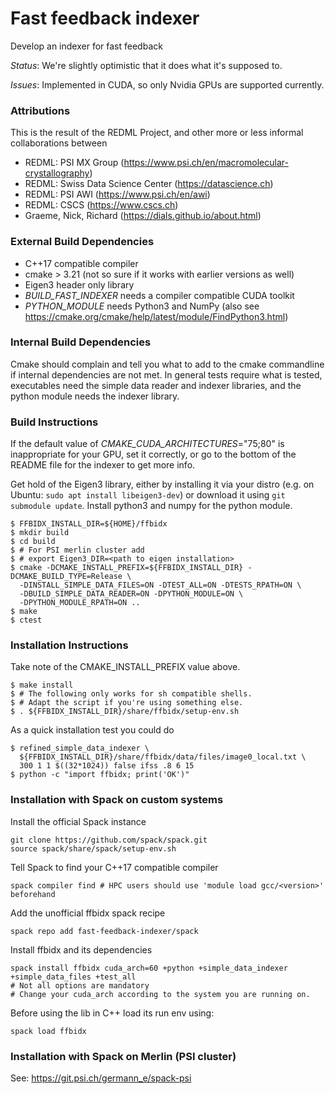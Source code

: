 # Fast feedback indexer

Develop an indexer for fast feedback

*Status*: We're slightly optimistic that it does what it's supposed to.

*Issues*: Implemented in CUDA, so only Nvidia GPUs are supported currently.

### Attributions

This is the result of the REDML Project, and other more or less informal collaborations between

* REDML: PSI MX Group (https://www.psi.ch/en/macromolecular-crystallography)
* REDML: Swiss Data Science Center (https://datascience.ch)
* REDML: PSI AWI (https://www.psi.ch/en/awi)
* REDML: CSCS (https://www.cscs.ch)
* Graeme, Nick, Richard (https://dials.github.io/about.html)

### External Build Dependencies

* C++17 compatible compiler
* cmake > 3.21 (not so sure if it works with earlier versions as well)
* Eigen3 header only library
* *BUILD_FAST_INDEXER* needs a compiler compatible CUDA toolkit
* *PYTHON_MODULE* needs Python3 and NumPy (also see https://cmake.org/cmake/help/latest/module/FindPython3.html)

### Internal Build Dependencies

Cmake should complain and tell you what to add to the cmake commandline if internal dependencies are not met. In general tests require what is tested, executables need the simple data reader and indexer libraries, and the python module needs the indexer library.

### Build Instructions

If the default value of *CMAKE_CUDA_ARCHITECTURES*=\"75;80\" is inappropriate for your GPU, set it correctly, or go to the bottom of the README file for the indexer to get more info.

Get hold of the Eigen3 library, either by installing it via your distro (e.g. on Ubuntu: `sudo apt install libeigen3-dev`) or download it using `git submodule update`. Install python3 and numpy for the python module.

```
$ FFBIDX_INSTALL_DIR=${HOME}/ffbidx
$ mkdir build
$ cd build
$ # For PSI merlin cluster add
$ # export Eigen3_DIR=<path to eigen installation>
$ cmake -DCMAKE_INSTALL_PREFIX=${FFBIDX_INSTALL_DIR} -DCMAKE_BUILD_TYPE=Release \
  -DINSTALL_SIMPLE_DATA_FILES=ON -DTEST_ALL=ON -DTESTS_RPATH=ON \
  -DBUILD_SIMPLE_DATA_READER=ON -DPYTHON_MODULE=ON \
  -DPYTHON_MODULE_RPATH=ON ..
$ make
$ ctest
```

### Installation Instructions

Take note of the CMAKE_INSTALL_PREFIX value above.

```
$ make install
$ # The following only works for sh compatible shells.
$ # Adapt the script if you're using something else.
$ . ${FFBIDX_INSTALL_DIR}/share/ffbidx/setup-env.sh
```

As a quick installation test you could do

```
$ refined_simple_data_indexer \
  ${FFBIDX_INSTALL_DIR}/share/ffbidx/data/files/image0_local.txt \
  300 1 1 $((32*1024)) false ifss .8 6 15
$ python -c "import ffbidx; print('OK')"
```

### Installation with Spack on custom systems

Install the official Spack instance
```
git clone https://github.com/spack/spack.git
source spack/share/spack/setup-env.sh
```

Tell Spack to find your C++17 compatible compiler
```
spack compiler find # HPC users should use 'module load gcc/<version>' beforehand
```

Add the unofficial ffbidx spack recipe
```
spack repo add fast-feedback-indexer/spack
```

Install ffbidx and its dependencies
```
spack install ffbidx cuda_arch=60 +python +simple_data_indexer +simple_data_files +test_all
# Not all options are mandatory
# Change your cuda_arch according to the system you are running on.
```

Before using the lib in C++ load its run env using:
```
spack load ffbidx
```

### Installation with Spack on Merlin (PSI cluster)

See: https://git.psi.ch/germann_e/spack-psi